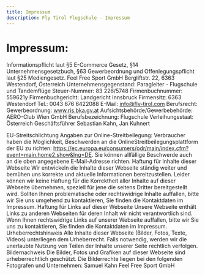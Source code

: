 ```yaml
---
title: Impressum
description: Fly Tirol Flugschule - Impressum
---
```

# Impressum: 
Informationspflicht laut §5 E-Commerce Gesetz, §14 Unternehmensgesetzbuch, §63 Gewerbeordnung und Offenlegungspflicht laut §25 Mediengesetz.
Feel Free Sport GmbH
Bergliftstr. 22, 
6363 Westendorf,
Österreich
Unternehmensgegenstand: Paragleiter - Flugschule und Tandemflüge
Steuer-Nummer: 83 226/5748
Firmenbuchnummer: 559621y
Firmenbuchgericht:  Landgericht Innsbruck
Firmensitz: 6363 Westendorf
Tel.: 0043 676 6422088
E-Mail: info@fly-tirol.com
Berufsrecht: Gewerbeordnung: www.ris.bka.gv.at
Aufsichtsbehörde/Gewerbebehörde: AERO-Club Wien GmbH
Berufsbezeichnung: Flugschule 
Verleihungsstaat: Österreich
Geschäftsführer
Sebastian Kahn, Jan Kuhnert
 
 
EU-Streitschlichtung
Angaben zur Online-Streitbeilegung: Verbraucher haben die Möglichkeit, Beschwerden an die OnlineStreitbeilegungsplattform der EU zu richten: https://ec.europa.eu/consumers/odr/main/index.cfm?event=main.home2.show&lng=DE. Sie können allfällige Beschwerde auch an die oben angegebene E-Mail-Adresse richten.
Haftung für Inhalte dieser Webseite
Wir entwickeln die Inhalte dieser Webseite ständig weiter und bemühen uns korrekte und aktuelle Informationen bereitzustellen. Leider können wir keine Haftung für die Korrektheit aller Inhalte auf dieser Webseite übernehmen, speziell für jene die seitens Dritter bereitgestellt wird. Sollten Ihnen problematische oder rechtswidrige Inhalte auffallen, bitte wir Sie uns umgehend zu kontaktieren, Sie finden die Kontaktdaten im Impressum.
Haftung für Links auf dieser Webseite
Unsere Webseite enthält Links zu anderen Webseiten für deren Inhalt wir nicht verantwortlich sind. Wenn Ihnen rechtswidrige Links auf unserer Webseite auffallen, bitte wir Sie uns zu kontaktieren, Sie finden die Kontaktdaten im Impressum.
Urheberrechtshinweis
Alle Inhalte dieser Webseite (Bilder, Fotos, Texte, Videos) unterliegen dem Urheberrecht. Falls notwendig, werden wir die unerlaubte Nutzung von Teilen der Inhalte unserer Seite rechtlich verfolgen.
Bildernachweis
Die Bilder, Fotos und Grafiken auf dieser Webseite sind urheberrechtlich geschützt.
Die Bilderrechte liegen bei den folgenden Fotografen und Unternehmen:
Samuel Kahn
Feel Free Sport GmbH
 

